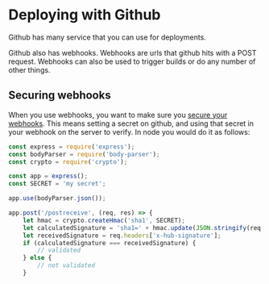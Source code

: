 # Deploying with Github

Github has many service that you can use for deployments.

Github also has webhooks. Webhooks are urls that github hits with a POST
request. Webhooks can also be used to trigger builds or do any number of
other things.

## Securing webhooks

When you use webhooks, you want to make sure you [secure your webhooks](https://developer.github.com/webhooks/securing/).
This means setting a secret on github, and using that secret in your webhook
on the server to verify. In node you would do it as follows:

```javascript
const express = require('express');
const bodyParser = require('body-parser');
const crypto = require('crypto');

const app = express();
const SECRET = 'my secret';

app.use(bodyParser.json());

app.post('/postreceive', (req, res) => {
    let hmac = crypto.createHmac('sha1', SECRET);
    let calculatedSignature = 'sha1=' + hmac.update(JSON.stringify(req.body)).digest('hex');
    let receivedSignature = req.headers['x-hub-signature'];
    if (calculatedSignature === receivedSignature) {
        // validated
    } else {
        // not validated
    }
```

